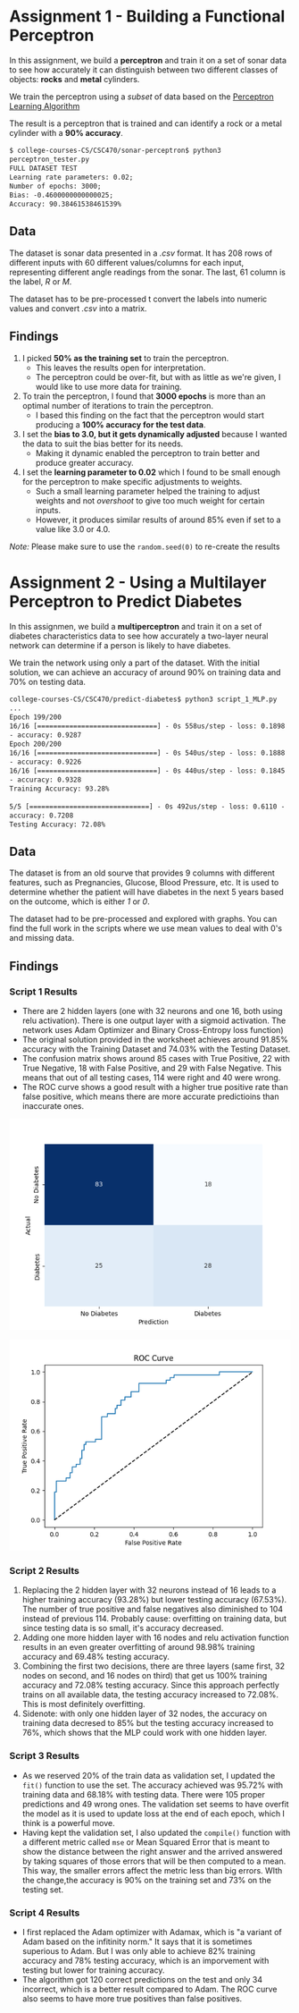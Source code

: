 # Assignment 1 - Building a Functional Perceptron

In this assignment, we build a **perceptron** and train it on a set of sonar data to see how accurately it can distinguish 
between two different classes of objects: **rocks** and **metal** cylinders. 

We train the perceptron using a _subset_ of data based on the [Perceptron Learning Algorithm](https://machinelearningmastery.com/perceptron-algorithm-for-classification-in-python/)

The result is a perceptron that is trained and can identify a rock or a metal cylinder with a **90% accuracy**.
    
    $ college-courses-CS/CSC470/sonar-perceptron$ python3 perceptron_tester.py 
    FULL DATASET TEST
    Learning rate parameters: 0.02;
    Number of epochs: 3000;
    Bias: -0.4600000000000025;
    Accuracy: 90.38461538461539%

## Data

The dataset is sonar data presented in a _.csv_ format. It has 208 rows of different inputs with 60 different values/columns
for each input, representing different angle readings from the sonar. The last, 61 column is the label, _R_ or _M_.

The dataset has to be pre-processed t convert the labels into numeric values and convert _.csv_ into a matrix.

## Findings

1. I picked **50% as the training set** to train the perceptron.
   * This leaves the results open for interpretation. 
   * The perceptron could be over-fit, but with as little as we're given, I would like to use more data for training.
2. To train the perceptron, I found that **3000 epochs** is more than an optimal number of iterations to train the perceptron.
   * I based this finding on the fact that the perceptron would start producing a **100% accuracy for the test data**.
3. I set the **bias to 3.0, but it gets dynamically adjusted** because I wanted the data to suit the bias better for its needs.
   * Making it dynamic enabled the perceptron to train better and produce greater accuracy.
4. I set the **learning parameter to 0.02** which I found to be small enough for the perceptron to make specific adjustments to weights.
   * Such a small learning parameter helped the training to adjust weights and not _overshoot_ to give too much weight for certain inputs.
   * However, it produces similar results of around 85% even if set to a value like 3.0 or 4.0.

_Note:_ Please make sure to use the <code>random.seed(0)</code> to re-create the results

# Assignment 2 - Using a Multilayer Perceptron to Predict Diabetes

In this assignmen, we build a **multiperceptron** and train it on a set of diabetes characteristics data to see how accurately a two-layer neural network can determine if a person is likely to have diabetes.

We train the network using only a part of the dataset. With the initial solution, we can achieve an accuracy of around 90% on training data and 70% on testing data.


    college-courses-CS/CSC470/predict-diabetes$ python3 script_1_MLP.py 
    ...
    Epoch 199/200
    16/16 [==============================] - 0s 558us/step - loss: 0.1898 - accuracy: 0.9287
    Epoch 200/200
    16/16 [==============================] - 0s 540us/step - loss: 0.1888 - accuracy: 0.9226
    16/16 [==============================] - 0s 440us/step - loss: 0.1845 - accuracy: 0.9328
    Training Accuracy: 93.28%

    5/5 [==============================] - 0s 492us/step - loss: 0.6110 - accuracy: 0.7208
    Testing Accuracy: 72.08%

## Data

The dataset is from an old sourve that provides 9 columns with different features, such as Pregnancies, Glucose, Blood Pressure, etc. It is used to determine whether the patient will have diabetes in the next 5 years based on the outcome, which is either _1_ or _0_.

The dataset had to be pre-processed and explored with graphs. You can find the full work in the scripts where we use mean values to deal with 0's and missing data.

## Findings

### Script 1 Results
* There are 2 hidden layers (one with 32 neurons and one 16, both using relu activation). There is one output layer with a sigmoid activation. The network uses Adam Optimizer and Binary Cross-Entropy loss function) 
* The original solution provided in the worksheet achieves around 91.85% accuracy with the Training Dataset and 74.03% with the Testing Dataset.
* The confusion matrix shows around 85 cases with True Positive, 22 with True Negative, 18 with False Positive, and 29 with False Negative. This means that out of all testing cases, 114 were right and 40 were wrong.
* The ROC curve shows a good result with a higher true positive rate than false positive, which means there are more accurate predictioins than inaccurate ones.

![Confusion Matrix](predict-diabetes/Figure_1.png)

![ROC Curve](predict-diabetes/Figure_2.png)

### Script 2 Results
1. Replacing the 2 hidden layer with 32 neurons instead of 16 leads to a higher training accuracy (93.28%) but lower testing accuracy (67.53%). The number of true positive and false negatives also diminished to 104 instead of previous 114. Probably cause: overfitting on training data, but since testing data is so small, it's accuracy decreased.
2. Adding one more hidden layer with 16 nodes and relu activation function results in an even greater overfitting of around 98.98% training accuracy and 69.48% testing accuracy.
3. Combining the first two decisions, there are three layers (same first, 32 nodes on second, and 16 nodes on third) that get us 100% training accuracy and 72.08% testing accuracy. Since this approach perfectly trains on all available data, the testing accuracy increased to 72.08%. This is most definitely overfitting.
4. Sidenote: with only one hidden layer of 32 nodes, the accuracy on training data decresed to 85% but the testing accuracy increased to 76%, which shows that the MLP could work with one hidden layer.

### Script 3 Results
* As we reserved 20% of the train data as validation set, I updated the `fit()` function to use the set. The accuracy achieved was 95.72% with training data and 68.18% with testing data. There were 105 proper predictions and 49 wrong ones. The validation set seems to have overfit the model as it is used to update loss at the end of each epoch, which I think is a powerful move.
* Having kept the validation set, I also updated the `compile()` function with a different metric called `mse` or Mean Squared Error that is meant to show the distance between the right answer and the arrived answered by taking squares of those errors that will be then computed to a mean. This way, the smaller errors affect the metric less than big errors. WIth the change,the accuracy is 90% on the training set and 73% on the testing set.

### Script 4 Results
* I first replaced the Adam optimizer with Adamax, which is "a variant of Adam based on the infitinity norm." It says that it is sometimes superious to Adam. But I was only able to achieve 82% training accuracy and 78% testing accuracy, which is an imporvement with testing but lower for training accuracy.
* The algorithm got 120 correct predictions on the test and only 34 incorrect, which is a better result compared to Adam. The ROC curve also seems to have more true positives than false positives.
